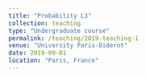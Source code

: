 ```yaml
---
title: "Probability L3"
collection: teaching
type: "Undergraduate course"
permalink: /teaching/2019-teaching-1
venue: "University Paris-Diderot"
date: 2019-09-01
location: "Paris, France"
---
```


